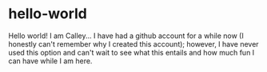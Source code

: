 # hello-world
Hello world! I am Calley... I have had a github account for a while now (I honestly can't remember why I created this account); however, I have never used this option and can't wait to see what this entails and how much fun I can have while I am here.
